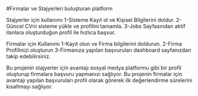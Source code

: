 #Firmalar ve Stajyerleri buluşturan platform

Stajyerler için kullanımı
1-Sisteme Kayıt ol ve Kişisel Bilgilerini doldur.
2-Güncel CVni sisteme yükle ve profilini tamamla.
3-Jobs Sayfasından aktif ilanlara oluşturduğun profil ile hızlıca başvur.

Firmalar için Kullanımı
1-Kayıt olun ve Firma bilgilerini doldurun.
2-Firma Profilinizi oluşturun
3-Firmanıza yapılan başvuruları dashboard sayfanızdan takip edebilirsiniz.

Bu projenin stajyerler için avantajı sosyal medya platformu gibi bir profil oluşturup firmalara başvuru yapmanızı sağlıyor.
Bu projenin firmalar için avantajı yapılan başvuruları profil olarak görerek ilk değerlendirme sürelerini kısaltmayı sağlıyor. 
